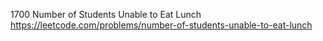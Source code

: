 1700 Number of Students Unable to Eat Lunch https://leetcode.com/problems/number-of-students-unable-to-eat-lunch
